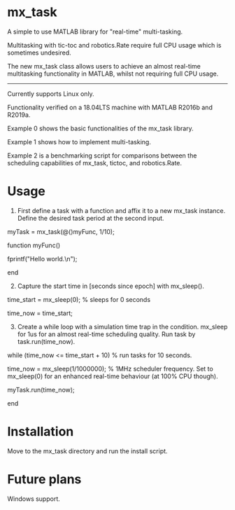 # mx_task
A simple to use MATLAB library for "real-time" multi-tasking.

Multitasking with tic-toc and robotics.Rate require full CPU usage which is sometimes undesired. 

The new mx_task class allows users to achieve an almost real-time multitasking functionality in MATLAB, whilst not requiring full CPU usage.

--- 
Currently supports Linux only.

Functionality verified on a 18.04LTS machine with MATLAB R2016b and R2019a.

Example 0 shows the basic functionalities of the mx_task library.

Example 1 shows how to implement multi-tasking.

Example 2 is a benchmarking script for comparisons between the scheduling capabilities of mx_task, tictoc, and robotics.Rate.

# Usage
1. First define a task with a function and affix it to a new mx_task instance. Define the desired task period at the second input. 

myTask = mx_task(@()myFunc, 1/10);

function myFunc()

fprintf("Hello world.\n");

end


2. Capture the start time in [seconds since epoch] with mx_sleep().

time_start = mx_sleep(0); % sleeps for 0 seconds

time_now = time_start;


3. Create a while loop with a simulation time trap in the condition. mx_sleep for 1us for an almost real-time scheduling quality. Run task by task.run(time_now).

while (time_now <= time_start + 10) % run tasks for 10 seconds.

  time_now = mx_sleep(1/1000000); % 1MHz scheduler frequency. Set to mx_sleep(0) for an enhanced real-time behaviour (at 100% CPU though).
  
  myTask.run(time_now);
  
end


# Installation
Move to the mx_task directory and run the install script.


# Future plans
Windows support.

